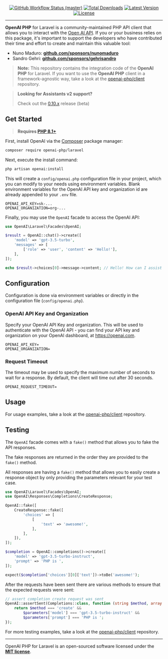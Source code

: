 <p align="center">
    <p align="center">
        <a href="https://github.com/openai-php/laravel/actions"><img alt="GitHub Workflow Status (master)" src="https://img.shields.io/github/actions/workflow/status/openai-php/laravel/tests.yml?branch=main&label=tests&style=round-square"></a>
        <a href="https://packagist.org/packages/openai-php/laravel"><img alt="Total Downloads" src="https://img.shields.io/packagist/dt/openai-php/laravel"></a>
        <a href="https://packagist.org/packages/openai-php/laravel"><img alt="Latest Version" src="https://img.shields.io/packagist/v/openai-php/laravel"></a>
        <a href="https://packagist.org/packages/openai-php/laravel"><img alt="License" src="https://img.shields.io/github/license/openai-php/laravel"></a>
    </p>
</p>

------
**OpenAI PHP** for Laravel is a community-maintained PHP API client that allows you to interact with the [Open AI API](https://beta.openai.com/docs/api-reference/introduction). If you or your business relies on this package, it's important to support the developers who have contributed their time and effort to create and maintain this valuable tool:

- Nuno Maduro: **[github.com/sponsors/nunomaduro](https://github.com/sponsors/nunomaduro)**
- Sandro Gehri: **[github.com/sponsors/gehrisandro](https://github.com/sponsors/gehrisandro)**

> **Note:** This repository contains the integration code of the **OpenAI PHP** for Laravel. If you want to use the **OpenAI PHP** client in a framework-agnostic way, take a look at the [openai-php/client](https://github.com/openai-php/client) repository.

> **Looking for Assistants v2 support?**
> 
> Check out the [0.10.x](https://github.com/openai-php/laravel/releases/tag/v0.10.0-beta.1) release (beta)

## Get Started

> **Requires [PHP 8.1+](https://php.net/releases/)**

First, install OpenAI via the [Composer](https://getcomposer.org/) package manager:

```bash
composer require openai-php/laravel
```

Next, execute the install command:

```bash
php artisan openai:install
```

This will create a `config/openai.php` configuration file in your project, which you can modify to your needs
using environment variables.
Blank environment variables for the OpenAI API key and organization id are already appended to your `.env` file.

```env
OPENAI_API_KEY=sk-...
OPENAI_ORGANIZATION=org-...
```

Finally, you may use the `OpenAI` facade to access the OpenAI API:

```php
use OpenAI\Laravel\Facades\OpenAI;

$result = OpenAI::chat()->create([
    'model' => 'gpt-3.5-turbo',
    'messages' => [
        ['role' => 'user', 'content' => 'Hello!'],
    ],
]);

echo $result->choices[0]->message->content; // Hello! How can I assist you today?
```

## Configuration

Configuration is done via environment variables or directly in the configuration file (`config/openai.php`).

### OpenAI API Key and Organization

Specify your OpenAI API Key and organization. This will be
used to authenticate with the OpenAI API - you can find your API key
and organization on your OpenAI dashboard, at https://openai.com.

```env
OPENAI_API_KEY=
OPENAI_ORGANIZATION=
```

### Request Timeout

The timeout may be used to specify the maximum number of seconds to wait
for a response. By default, the client will time out after 30 seconds.

```env
OPENAI_REQUEST_TIMEOUT=
```

## Usage

For usage examples, take a look at the [openai-php/client](https://github.com/openai-php/client) repository.

## Testing

The `OpenAI` facade comes with a `fake()` method that allows you to fake the API responses.

The fake responses are returned in the order they are provided to the `fake()` method.

All responses are having a `fake()` method that allows you to easily create a response object by only providing the parameters relevant for your test case.

```php
use OpenAI\Laravel\Facades\OpenAI;
use OpenAI\Responses\Completions\CreateResponse;

OpenAI::fake([
    CreateResponse::fake([
        'choices' => [
            [
                'text' => 'awesome!',
            ],
        ],
    ]),
]);

$completion = OpenAI::completions()->create([
    'model' => 'gpt-3.5-turbo-instruct',
    'prompt' => 'PHP is ',
]);

expect($completion['choices'][0]['text'])->toBe('awesome!');
```

After the requests have been sent there are various methods to ensure that the expected requests were sent:

```php
// assert completion create request was sent
OpenAI::assertSent(Completions::class, function (string $method, array $parameters): bool {
    return $method === 'create' &&
        $parameters['model'] === 'gpt-3.5-turbo-instruct' &&
        $parameters['prompt'] === 'PHP is ';
});
```

For more testing examples, take a look at the [openai-php/client](https://github.com/openai-php/client#testing) repository.

---

OpenAI PHP for Laravel is an open-sourced software licensed under the **[MIT license](https://opensource.org/licenses/MIT)**.
